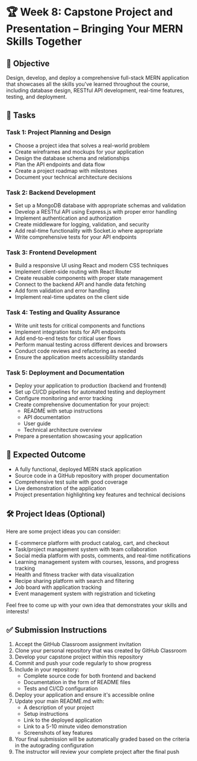 # 🏆 Week 8: Capstone Project and Presentation – Bringing Your MERN Skills Together

## 🚀 Objective
Design, develop, and deploy a comprehensive full-stack MERN application that showcases all the skills you've learned throughout the course, including database design, RESTful API development, real-time features, testing, and deployment.

## 📂 Tasks

### Task 1: Project Planning and Design
- Choose a project idea that solves a real-world problem
- Create wireframes and mockups for your application
- Design the database schema and relationships
- Plan the API endpoints and data flow
- Create a project roadmap with milestones
- Document your technical architecture decisions

### Task 2: Backend Development
- Set up a MongoDB database with appropriate schemas and validation
- Develop a RESTful API using Express.js with proper error handling
- Implement authentication and authorization
- Create middleware for logging, validation, and security
- Add real-time functionality with Socket.io where appropriate
- Write comprehensive tests for your API endpoints

### Task 3: Frontend Development
- Build a responsive UI using React and modern CSS techniques
- Implement client-side routing with React Router
- Create reusable components with proper state management
- Connect to the backend API and handle data fetching
- Add form validation and error handling
- Implement real-time updates on the client side

### Task 4: Testing and Quality Assurance
- Write unit tests for critical components and functions
- Implement integration tests for API endpoints
- Add end-to-end tests for critical user flows
- Perform manual testing across different devices and browsers
- Conduct code reviews and refactoring as needed
- Ensure the application meets accessibility standards

### Task 5: Deployment and Documentation
- Deploy your application to production (backend and frontend)
- Set up CI/CD pipelines for automated testing and deployment
- Configure monitoring and error tracking
- Create comprehensive documentation for your project:
  - README with setup instructions
  - API documentation
  - User guide
  - Technical architecture overview
- Prepare a presentation showcasing your application

## 🧪 Expected Outcome
- A fully functional, deployed MERN stack application
- Source code in a GitHub repository with proper documentation
- Comprehensive test suite with good coverage
- Live demonstration of the application
- Project presentation highlighting key features and technical decisions

## 🛠️ Project Ideas (Optional)
Here are some project ideas you can consider:
- E-commerce platform with product catalog, cart, and checkout
- Task/project management system with team collaboration
- Social media platform with posts, comments, and real-time notifications
- Learning management system with courses, lessons, and progress tracking
- Health and fitness tracker with data visualization
- Recipe sharing platform with search and filtering
- Job board with application tracking
- Event management system with registration and ticketing

Feel free to come up with your own idea that demonstrates your skills and interests!

## ✅ Submission Instructions
1. Accept the GitHub Classroom assignment invitation
2. Clone your personal repository that was created by GitHub Classroom
3. Develop your capstone project within this repository
4. Commit and push your code regularly to show progress
5. Include in your repository:
   - Complete source code for both frontend and backend
   - Documentation in the form of README files
   - Tests and CI/CD configuration
6. Deploy your application and ensure it's accessible online
7. Update your main README.md with:
   - A description of your project
   - Setup instructions
   - Link to the deployed application
   - Link to a 5-10 minute video demonstration
   - Screenshots of key features
8. Your final submission will be automatically graded based on the criteria in the autograding configuration
9. The instructor will review your complete project after the final push 